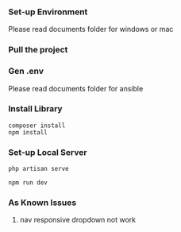 ### Set-up Environment

Please read documents folder for windows or mac

### Pull the project

### Gen .env

Please read documents folder for ansible

### Install Library

```shell
composer install
npm install
```

### Set-up Local Server

```shell
php artisan serve
```

```shell
npm run dev
```

### As Known Issues

1. nav responsive dropdown not work
